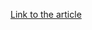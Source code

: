 [Link to the article](https://cybersecuritynews.com/lightspy-expanded-with-100-commands-to-attack/)
